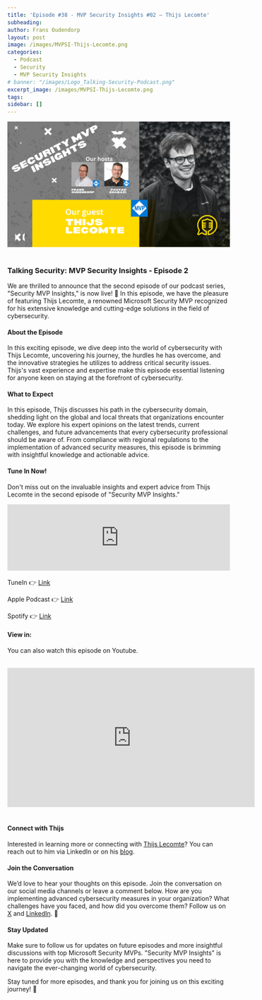 ```yaml
---
title: 'Episode #38 - MVP Security Insights #02 – Thijs Lecomte'
subheading: 
author: Frans Oudendorp
layout: post
image: /images/MVPSI-Thijs-Lecomte.png
categories:
  - Podcast
  - Security
  - MVP Security Insights
# banner: "/images/Logo_Talking-Security-Podcast.png"
excerpt_image: /images/MVPSI-Thijs-Lecomte.png
tags: 
sidebar: []
---
```


<div>
  <img width="600" src="/images/MVPSI-Thijs-Lecomte.png" >
</div> <br>


### Talking Security: MVP Security Insights - Episode 2

We are thrilled to announce that the second episode of our podcast series, "Security MVP Insights," is now live! 🎉 In this episode, we have the pleasure of featuring Thijs Lecomte, a renowned Microsoft Security MVP recognized for his extensive knowledge and cutting-edge solutions in the field of cybersecurity.

#### About the Episode
In this exciting episode, we dive deep into the world of cybersecurity with Thijs Lecomte, uncovering his journey, the hurdles he has overcome, and the innovative strategies he utilizes to address critical security issues. Thijs's vast experience and expertise make this episode essential listening for anyone keen on staying at the forefront of cybersecurity.

#### What to Expect
In this episode, Thijs discusses his path in the cybersecurity domain, shedding light on the global and local threats that organizations encounter today. We explore his expert opinions on the latest trends, current challenges, and future advancements that every cybersecurity professional should be aware of. From compliance with regional regulations to the implementation of advanced security measures, this episode is brimming with insightful knowledge and actionable advice.

#### Tune In Now!
Don't miss out on the invaluable insights and expert advice from Thijs Lecomte in the second episode of "Security MVP Insights."


<iframe src="https://player.rss.com/talking-security/1564186?theme=dark" style="width: 100%; height: 150px;" title="#38 - MVP Security Insights - Thijs Lecomte" frameBorder="0" allow="accelerometer; autoplay; clipboard-write; encrypted-media; gyroscope; picture-in-picture"><a href="https://rss.com/podcasts/talking-security/1564186/">#38 - MVP Security Insights - Thijs Lecomte</a></iframe>
<br>


TuneIn 👉 [Link][tunein-podcast]

Apple Podcast 👉 [Link][apple-podcast]

Spotify 👉 [Link][spotify]


#### View in:
You can also watch this episode on Youtube.

<br>
<center>
<iframe width="560" height="315" src="https://www.youtube.com/embed/crDLvpH6Xs8?si=sdVCnmWojEyUdwEH" title="YouTube video player" frameborder="0" allow="accelerometer; autoplay; clipboard-write; encrypted-media; gyroscope; picture-in-picture; web-share" referrerpolicy="strict-origin-when-cross-origin" allowfullscreen></iframe>
</center>
<br>

#### Connect with Thijs
Interested in learning more or connecting with [Thijs Lecomte][linkedin-thijs]? You can reach out to him via LinkedIn or on his [blog][blog-thijs].

#### Join the Conversation
We’d love to hear your thoughts on this episode. Join the conversation on our social media channels or leave a comment below. How are you implementing advanced cybersecurity measures in your organization? What challenges have you faced, and how did you overcome them? Follow us on [X][twitter] and [LinkedIn][linkedin]. 👋

#### Stay Updated
Make sure to follow us for updates on future episodes and more insightful discussions with top Microsoft Security MVPs. "Security MVP Insights" is here to provide you with the knowledge and perspectives you need to navigate the ever-changing world of cybersecurity.

Stay tuned for more episodes, and thank you for joining us on this exciting journey! 🙌













[spotify]: https://open.spotify.com/episode/5i6Is9SUOGBdr3NKmbKVsx
[apple-podcast]: https://podcasts.apple.com/us/podcast/38-mvp-security-insights-thijs-lecomte/id1653147812?i=1000661868854
[tunein-podcast]: https://tunein.com/podcasts/Technology-Podcasts/Talking-Security-p1281016/?topicId=408474234
[twitter]: https://twitter.com/SecurityTalking
[linkedin]: https://www.linkedin.com/company/talkingsecurity-podcast
[youtube]: https://www.youtube.com/@TalkingSecurity
[linkedin-frans]: https://www.linkedin.com/in/fransoudendorp/
[linkedin-pouyan]: https://www.linkedin.com/in/pkhabazi/
[linkedin-thijs]: https://www.linkedin.com/in/thijslecomte
[blog-thijs]: https://365bythijs.be/

